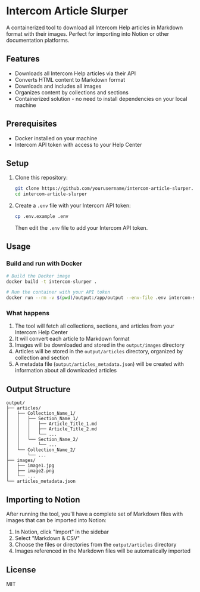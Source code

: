# Intercom Article Slurper

A containerized tool to download all Intercom Help articles in Markdown format with their images. Perfect for importing into Notion or other documentation platforms.

## Features

- Downloads all Intercom Help articles via their API
- Converts HTML content to Markdown format
- Downloads and includes all images
- Organizes content by collections and sections
- Containerized solution - no need to install dependencies on your local machine

## Prerequisites

- Docker installed on your machine
- Intercom API token with access to your Help Center

## Setup

1. Clone this repository:
   ```bash
   git clone https://github.com/yourusername/intercom-article-slurper.git
   cd intercom-article-slurper
   ```

2. Create a `.env` file with your Intercom API token:
   ```bash
   cp .env.example .env
   ```
   Then edit the `.env` file to add your Intercom API token.

## Usage

### Build and run with Docker

```bash
# Build the Docker image
docker build -t intercom-slurper .

# Run the container with your API token
docker run --rm -v $(pwd)/output:/app/output --env-file .env intercom-slurper
```

### What happens

1. The tool will fetch all collections, sections, and articles from your Intercom Help Center
2. It will convert each article to Markdown format
3. Images will be downloaded and stored in the `output/images` directory
4. Articles will be stored in the `output/articles` directory, organized by collection and section
5. A metadata file (`output/articles_metadata.json`) will be created with information about all downloaded articles

## Output Structure

```
output/
├── articles/
│   ├── Collection_Name_1/
│   │   ├── Section_Name_1/
│   │   │   ├── Article_Title_1.md
│   │   │   ├── Article_Title_2.md
│   │   │   └── ...
│   │   └── Section_Name_2/
│   │       └── ...
│   └── Collection_Name_2/
│       └── ...
├── images/
│   ├── image1.jpg
│   ├── image2.png
│   └── ...
└── articles_metadata.json
```

## Importing to Notion

After running the tool, you'll have a complete set of Markdown files with images that can be imported into Notion:

1. In Notion, click "Import" in the sidebar
2. Select "Markdown & CSV"
3. Choose the files or directories from the `output/articles` directory
4. Images referenced in the Markdown files will be automatically imported

## License

MIT 